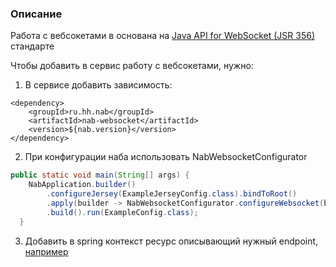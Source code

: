 ### Описание 

Работа с вебсокетами в основана на [Java API for WebSocket (JSR 356)](https://docs.oracle.com/javaee/7/tutorial/websocket.htm) стандарте

Чтобы добавить в сервис работу с вебсокетами, нужно:

1) В сервисе добавить зависимость:

```
<dependency>
    <groupId>ru.hh.nab</groupId>
    <artifactId>nab-websocket</artifactId>
    <version>${nab.version}</version>
</dependency>
```

2) При конфигурации наба использовать NabWebsocketConfigurator

```java
public static void main(String[] args) {
    NabApplication.builder()
        .configureJersey(ExampleJerseyConfig.class).bindToRoot()
        .apply(builder -> NabWebsocketConfigurator.configureWebsocket(builder, Set.of("ru.hh")))
        .build().run(ExampleConfig.class);
  }
``` 

3) Добавить в spring контекст ресурс описывающий нужный endpoint, [например](https://github.com/hhru/nuts-and-bolts/blob/master/nab-example/src/main/java/ru/hh/nab/example/WebsocketEchoEndpoint.java)